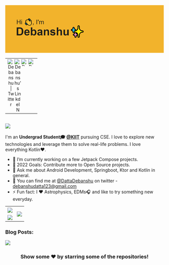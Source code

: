 <img src="https://github.com/Debanshu777/Debanshu777/blob/main/banner.png"/>
<table>
    <tr>
    <td  align="center">
        <a href="https://twitter.com/DattaDebanshu">
            <img align="left" alt="Debanshu | Twitter" width="22px" src="https://cdn.jsdelivr.net/npm/simple-icons@v3/icons/twitter.svg" />
        </a>
        <a href="https://www.linkedin.com/in/debanshu-datta-483376169/">
            <img align="left" alt="Debanshu's LinkdeIN" width="22px" src="https://cdn.jsdelivr.net/npm/simple-icons@v3/icons/linkedin.svg" />
        </a>
        <a href="https://www.instagram.com/debanshu.datta">
            <img align="left" alt="Debanshu's Instagram" width="22px" height="22px" src="https://cdn.jsdelivr.net/npm/simple-icons@v3/icons/instagram.svg" />
        </a>
        <a href="https://debanshudatta.medium.com/">
            <img align="left" alt="Debanshu's Instagram" width="22px" height="22px" src="https://simpleicons.org/icons/medium.svg" />
        </a>
    </td>
    <tr>
</table>
<br>
<img src="https://komarev.com/ghpvc/?username=Debanshu777&style=flat-square"/>

I'm an **Undergrad Student🎓 [@KIIT](https://kiit.ac.in/)** pursuing CSE. I love to explore new technologies 
and leverage them to solve real-life problems. I love everything Kotlin❤️.
- 🔭 I’m currently working on a few Jetpack Compose projects.
- 🥅 2022 Goals: Contribute more to Open Source projects.
- 💬 Ask me about Android Development, Springboot, Ktor and Kotlin in general.
- 📩 You can find me at <a href ="https://twitter.com/DattaDebanshu">@DattaDebanshu</a> on twitter - [debanshudatta123@gmail.com](mailto:debanshudatta123@gmail.com)
- ⚡ Fun fact: I ❤️ Astrophysics, EDMs🎧 and like to try something new everyday. 



<table>
    <tr>
        <td>
            <img src="https://spotify-recently-played-readme.vercel.app/api?user=wex8xjk0lgc4m948k3cb68xe8&count=1&width=500" align="center"/>
        </td>
        <td rowspan=2>
            <img src="https://github-readme-stats.vercel.app/api/top-langs/?username=Debanshu777&theme=dark" align="center"/>
        </td>
    </tr>
    <tr>
        <td>
            <img src="https://github-readme-stats.vercel.app/api?username=Debanshu777&count_private=true&theme=dark&show_icons=true" align="center"/>
        </td>
    </tr>
</table>

### Blog Posts:
<a href="https://debanshudatta.medium.com/">
<img src="https://github-readme-medium.vercel.app/?username=debanshudatta&limit=2"/>
</a>

<div align="center">

### Show some ❤️ by starring some of the repositories!

</div>
